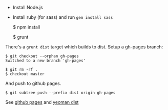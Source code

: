 * Install Node.js
* Install ruby (for sass) and run ```gem install sass```

    $ npm install

    $ grunt

There's a ```grunt dist``` target which builds to dist. Setup a gh-pages branch:

    $ git checkout --orphan gh-pages
    Switched to a new branch 'gh-pages'

    $ git rm -rf .
    $ checkout master

And push to github pages.

    $ git subtree push --prefix dist origin gh-pages

See [github pages](https://help.github.com/articles/creating-pages-with-the-automatic-generator) and [yeoman dist](https://github.com/yeoman/yeoman/wiki/Deployment)

